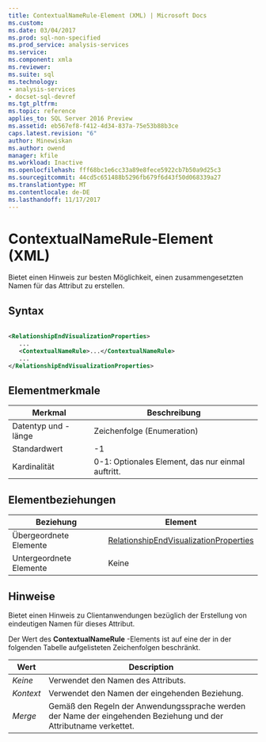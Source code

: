 ```yaml
---
title: ContextualNameRule-Element (XML) | Microsoft Docs
ms.custom: 
ms.date: 03/04/2017
ms.prod: sql-non-specified
ms.prod_service: analysis-services
ms.service: 
ms.component: xmla
ms.reviewer: 
ms.suite: sql
ms.technology:
- analysis-services
- docset-sql-devref
ms.tgt_pltfrm: 
ms.topic: reference
applies_to: SQL Server 2016 Preview
ms.assetid: eb567ef8-f412-4d34-837a-75e53b88b3ce
caps.latest.revision: "6"
author: Minewiskan
ms.author: owend
manager: kfile
ms.workload: Inactive
ms.openlocfilehash: fff68bc1e6cc33a89e8fece5922cb7b50a9d25c3
ms.sourcegitcommit: 44cd5c651488b5296fb679f6d43f50d068339a27
ms.translationtype: MT
ms.contentlocale: de-DE
ms.lasthandoff: 11/17/2017
---
```

# <a name="contextualnamerule-element-xml"></a>ContextualNameRule-Element (XML)
  Bietet einen Hinweis zur besten Möglichkeit, einen zusammengesetzten Namen für das Attribut zu erstellen.  
  
## <a name="syntax"></a>Syntax  
  
```xml  
  
<RelationshipEndVisualizationProperties>  
   ...  
   <ContextualNameRule>...</ContextualNameRule>  
   ...  
</RelationshipEndVisualizationProperties>  
```  
  
## <a name="element-characteristics"></a>Elementmerkmale  
  
|Merkmal|Beschreibung|  
|--------------------|-----------------|  
|Datentyp und -länge|Zeichenfolge (Enumeration)|  
|Standardwert|-1|  
|Kardinalität|0-1: Optionales Element, das nur einmal auftritt.|  
  
## <a name="element-relationships"></a>Elementbeziehungen  
  
|Beziehung|Element|  
|------------------|-------------|  
|Übergeordnete Elemente|[RelationshipEndVisualizationProperties](../../../analysis-services/scripting/data-type/relationshipendvisualizationproperties-data-type-assl.md)|  
|Untergeordnete Elemente|Keine|  
  
## <a name="remarks"></a>Hinweise  
 Bietet einen Hinweis zu Clientanwendungen bezüglich der Erstellung von eindeutigen Namen für dieses Attribut.  
  
 Der Wert des **ContextualNameRule** -Elements ist auf eine der in der folgenden Tabelle aufgelisteten Zeichenfolgen beschränkt.  
  
|Wert|Description|  
|-----------|-----------------|  
|*Keine*|Verwendet den Namen des Attributs.|  
|*Kontext*|Verwendet den Namen der eingehenden Beziehung.|  
|*Merge*|Gemäß den Regeln der Anwendungssprache werden der Name der eingehenden Beziehung und der Attributname verkettet.|  
  
  
